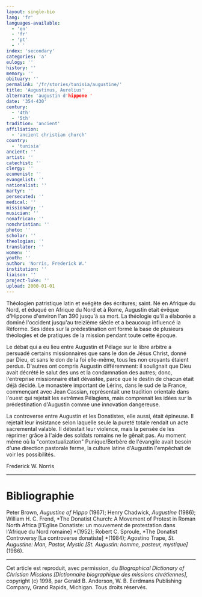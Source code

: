 ```yaml
---
layout: single-bio
lang: 'fr'
languages-available:
  - 'en'
  - 'fr'
  - 'pt'
  - ' '
index: 'secondary'
categories: 'a'
eulogy: ''
history: ''
memory: ''
obituary: ''
permalink: '/fr/stories/tunisia/augustine/'
title: 'Augustinus, Aurelius'
alternate: 'augustin d'hippone '
date: '354-430'
century:
  - '4th'
  - '5th'
tradition: 'ancient'
affiliation:
  - 'ancient christian church'
country:
  - 'tunisia'
ancient: ''
artist: ''
catechist: ''
clergy: ''
ecumenist: ''
evangelist: ''
nationalist: ''
martyr: ''
persecuted: ''
medical: ''
missionary: ''
musician: ''
nonafrican: ''
nonchristian: ''
photo: ''
scholar: ''
theologian: ''
translator: ''
women: ''
youth: ''
author: 'Norris, Frederick W.'
institution: ''
liaison: ''
project-luke: ''
upload: 2000-01-01
---
```



Théologien patristique latin et exégète des écritures; saint. Né en Afrique du Nord, et éduqué en Afrique du Nord et à Rome, Augustin était évêque d'Hippone d'environ l'an 390 jusqu'à sa mort. La théologie qu'il a élaborée a dominé l'occident jusqu'au treizième siècle et a beaucoup influencé la Réforme. Ses idées sur la prédestination ont formé la base de plusieurs théologies et de pratiques de la mission pendant toute cette époque.

Le débat qui a eu lieu entre Augustin et Pélage sur le libre arbitre a persuadé certains missionnaires que sans le don de Jésus Christ, donné par Dieu, et sans le don de la foi elle-même, tous les non croyants étaient perdus. D'autres ont compris Augustin différemment: il soulignait que Dieu avait décrété le salut des uns et la condamnation des autres; donc, l'entreprise missionnaire était dévastée, parce que le destin de chacun était déjà décidé. Le monastère important de Lérins, dans le sud de la France, commençant avec Jean Cassian, représentait une tradition orientale dans l'ouest qui rejetait les extrêmes Pélagiens, mais comprenait les idées sur la prédestination d'Augustin comme une innovation dangereuse.

La controverse entre Augustin et les Donatistes, elle aussi, était épineuse. Il rejetait leur insistance selon laquelle seule la pureté totale rendait un acte sacremental valable. Il détestait leur violence, mais la pensée de les réprimer grâce à l'aide des soldats romains ne le gênait pas. Au moment même où la "contextualization" Punique/Berbère de l'évangile avait besoin d'une direction pastorale ferme, la culture latine d'Augustin l'empêchait de voir les possibilités.

Frederick W. Norris

---

# Bibliographie

Peter Brown, *Augustine of Hippo* (1967);  Henry Chadwick, *Augustine* (1986); William H. C. Frend, *The Donatist Church: A Movement of Protest in Roman North Africa [l'Eglise Donatiste: un mouvement de protestation dans l'Afrique du Nord romaine] *(1952); Robert C. Sproule, *The Donatist Controversy [La controverse donatiste] *(1984); Agostino Trape, *St. Augustine: Man, Pastor, Mystic [St. Augustin: homme, pasteur, mystique]* (1986).

---

Cet article est reproduit, avec permission, du *Biographical Dictionary of Christian Missions [Dictionnaire biographique des missions chrétiennes]*, copyright (c) 1998, par Gerald B. Anderson, W. B. Eerdmans Publishing Company, Grand Rapids, Michigan. Tous droits réservés.